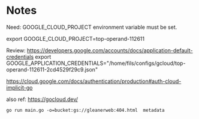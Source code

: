 # Notes

Need: GOOGLE_CLOUD_PROJECT environment variable must be set.

export GOOGLE_CLOUD_PROJECT=top-operand-112611

Review: https://developers.google.com/accounts/docs/application-default-credentials
export GOOGLE_APPLICATION_CREDENTIALS="/home/fils/configs/gcloud/top-operand-112611-2cd4529f29c9.json"

https://cloud.google.com/docs/authentication/production#auth-cloud-implicit-go

also ref: https://gocloud.dev/



```
go run main.go -o=bucket:gs://gleanerweb:404.html  metadata

```


